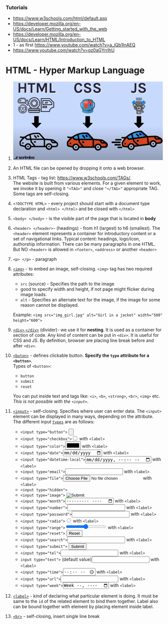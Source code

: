 ### Tutorials
+ https://www.w3schools.com/html/default.asp
+ https://developer.mozilla.org/en-US/docs/Learn/Getting_started_with_the_web
+ https://developer.mozilla.org/en-US/docs/Learn/HTML/Introduction_to_HTML
+ 1 - as first https://www.youtube.com/watch?v=a_iQb1lnAEQ
+ https://www.youtube.com/watch?v=qz0aGYrrlhU

# HTML - Hyper Markup Language
1.  ![alt text](htmlCssJs.jpg)
2. An HTML file can be opened by dropping it onto a web browser.
3.  HTML Tags - tag list: https://www.w3schools.com/TAGs/.  
The website is built from various elements. For a given element to work, we invoke it by opening it `"<TAG>"` and close `"</TAG>"` appropriate TAG. Some tags are self-closing.
4. `<!DOCTYPE HTML>` - every project should start with a document type declaration and `<html> </html>` and be closed with `</html>`
5. `<body> </body>` - is the visible part of the page that is located in **body**
6. `<header> </header>`- (headings) - from h1 (largest) to h6 (smallest). The `<header>` element represents a container for introductory content or a set of navigational links. Typical content: headings, logo/icon, authorship information. There can be many paragraphs in one HTML. But NO `<header>` is allowed in `<footer>`, `<address>` or another `<header>`
7. `<p> </p>` - paragraph
8. [`<img>`](https://www.w3schools.com/TAGs/tag_img.asp) - to embed an image, self-closing. `<img>` tag has two required attributes:
    + `src` (source) - Specifies the path to the image
    + good to specify width and height, if not page might flicker during image loads.
    + `alt` - Specifies an alternate text for the image, if the image for some reason cannot be displayed.    
    
    Example: `<img src="img_girl.jpg" alt="Girl in a jacket" width="500" height="600">`
9. [`<div>` `</div>`](https://www.w3schools.com/TAGs/tag_div.asp) (divider)- we use it for **nesting**. It is used as a container for section of code. Any kind of content can be put in `<div>`. It is useful for CSS and JS. By definition, browser are placing line break before and after `<div>`.
10. [`<buton>`](https://www.w3schools.com/TAGs/tag_button.asp) - defines clickable button.  **Specify the `type` attribute for a `<button>`**.  
Types of `<button>`:
    + `button`
    + `submit`
    + `reset`   
    
    You can put inside text and tags like: `<i>`, `<b>`, `<strong>`, `<br>`, `<img>` etc. *This is not possible with the `<input>`*.
11. [`<input>`](https://www.w3schools.com/TAGs/tag_input.asp) - self-closing. Specifies where user can enter data. The `<input>` element can be displayed in many ways, depending on the attribute.  
The different input [`types`](https://www.w3schools.com/TAGs/att_input_type.asp) are as follows:
    + `<input type="button">` <input type="button">
    + `<input type="checkbox">`<input type="checkbox"> with `<label>`
    + `<input type="color">`<input type="color"> with `<label>`
    + `<input type="date">`<input type="date"> with `<label>`
    + `<input type="datetime-local">`<input type="datetime-local"> with `<label>`
    + `<input type="email">`<input type="email"> with `<label>`
    + `<input type="file">`<input type="file"> with `<label>`
    + `<input type="hidden">` <input type="hidden">
    + `<input type="image">` <input type="image">
    + `<input type="month">`<input type="month"> with `<label>`
    + `<input type="number">`<input type="number"> with `<label>`
    + `<input type="password">`<input type="password"> with `<label>`
    + `<input type="radio">`<input type="radio"> with `<label>`
    + `<input type="range">`<input type="range"> with `<label>`
    + `<input type="reset">` <input type="reset">
    + `<input type="search">`<input type="search"> with `<label>`
    + `<input type="submit">` <input type="submit">
    + `<input type="tel">`<input type="tel"> with `<label>`
    + `input type="text">` (default value)<input type="text"> with `<label>`
    + `<input type="time">`<input type="time"> with `<label>`
    + `<input type="url">`<input type="url"> with `<label>`
    + `<input type="week">`<input type="week"> with `<label>`
12. [`<label>`](https://www.w3schools.com/TAGs/tag_label.asp) - kind of declaring what particular element is doing. It must be same to the `id` of the related element to bind them together. Label also can be bound together with element by placing element inside label. 
13. [`<br>`](https://www.w3schools.com/TAGs/tag_br.asp) - self-closing, insert single line break